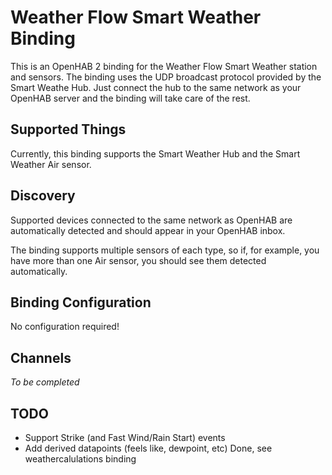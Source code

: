 # Weather Flow Smart Weather Binding

This is an OpenHAB 2 binding for the Weather Flow Smart Weather station and sensors. The binding uses the UDP broadcast protocol provided by the Smart Weathe Hub. Just connect the hub to the same network as your OpenHAB server and the binding will take care of the rest.

## Supported Things

Currently, this binding supports the Smart Weather Hub and the Smart Weather Air sensor. 

## Discovery

Supported devices connected to the same network as OpenHAB are automatically detected and should appear in your OpenHAB inbox. 

The binding supports multiple sensors of each type, so if, for example, you have more than one Air sensor, you should see them detected automatically.

## Binding Configuration

No configuration required!

## Channels

_To be completed_

## TODO

- Support Strike (and Fast Wind/Rain Start) events
- Add derived datapoints (feels like, dewpoint, etc) Done, see weathercalulations binding
